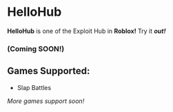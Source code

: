 # HelloHub
**HelloHub** is one of the Exploit Hub in **Roblox!** Try it ***out!***

### (Coming SOON!)

## Games Supported:
* Slap Battles

*More games support soon!*
